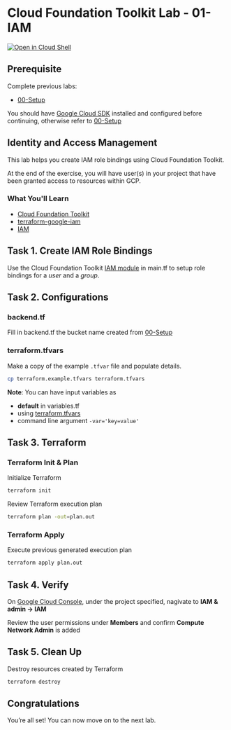 
# Cloud Foundation Toolkit Lab - 01-IAM
[![Open in Cloud Shell](https://gstatic.com/cloudssh/images/open-btn.svg)](https://ssh.cloud.google.com/cloudshell/editor?cloudshell_git_repo=https%3A%2F%2Fgithub.com%2Fterraform-google-modules%2Fcloud-foundation-training&cloudshell_open_in_editor=main.tf&cloudshell_tutorial=README.md&cloudshell_working_dir=01-IAM)

## Prerequisite

Complete previous labs:

* [00-Setup](https://github.com/terraform-google-modules/cloud-foundation-training/tree/master/00-Setup/README.md)

You should have [Google Cloud SDK](https://cloud.google.com/sdk/docs/downloads-interactive) installed and configured before continuing, otherwise refer to [00-Setup](https://github.com/terraform-google-modules/cloud-foundation-training/tree/master//00-Setup/README.md)

## Identity and Access Management

This lab helps you create IAM role bindings using Cloud Foundation Toolkit.

At the end of the exercise, you will have user(s) in your project that have been granted access to resources within GCP.

### What You'll Learn

* [Cloud Foundation Toolkit](https://cloud.google.com/foundation-toolkit/)
* [terraform-google-iam](https://github.com/terraform-google-modules/terraform-google-iam)
* [IAM](https://cloud.google.com/iam/docs/overview)

## Task 1. Create IAM Role Bindings

Use the Cloud Foundation Toolkit [IAM module](https://github.com/terraform-google-modules/terraform-google-iam) in <walkthrough-editor-open-file filePath="main.tf">
main.tf</walkthrough-editor-open-file> to setup role bindings for a *user* and a *group*.

## Task 2. Configurations

### backend.tf

Fill in <walkthrough-editor-open-file filePath="backend.tf">
backend.tf</walkthrough-editor-open-file> the bucket name created from [00-Setup](https://github.com/terraform-google-modules/cloud-foundation-training/tree/master//00-Setup/README.md)

### terraform.tfvars

Make a copy of the example `.tfvar` file and populate details.
```bash
cp terraform.example.tfvars terraform.tfvars
```

**Note**: You can have input variables as

* **default** in <walkthrough-editor-open-file filePath="variables.tf">
variables.tf</walkthrough-editor-open-file>
* using [terraform.tfvars](https://www.terraform.io/docs/configuration/variables.html#variable-definitions-tfvars-files)
* command line argument `-var='key=value'`

## Task 3. Terraform

### Terraform Init & Plan
Initialize Terraform
```bash
terraform init
```

Review Terraform execution plan
```bash
terraform plan -out=plan.out
```

### Terraform Apply

Execute previous generated execution plan
```bash
terraform apply plan.out
```

## Task 4. Verify

On [Google Cloud Console](https://console.cloud.google.com/), under the project specified, nagivate to **IAM & admin -> IAM**

Review the user permissions under **Members** and confirm **Compute Network Admin** is added

## Task 5. Clean Up

Destroy resources created by Terraform

```bash
terraform destroy
```

## Congratulations

<walkthrough-conclusion-trophy></walkthrough-conclusion-trophy>

You’re all set! You can now move on to the next lab.